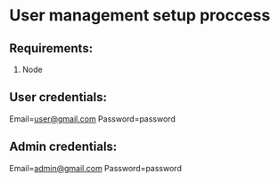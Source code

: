 # User management setup proccess

## Requirements:
1. Node

## User credentials:

Email=user@gmail.com
Password=password

## Admin credentials:

Email=admin@gmail.com
Password=password

